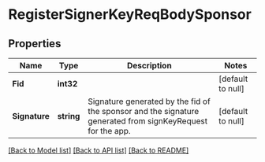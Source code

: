 # RegisterSignerKeyReqBodySponsor

## Properties
Name | Type | Description | Notes
------------ | ------------- | ------------- | -------------
**Fid** | **int32** |  | [default to null]
**Signature** | **string** | Signature generated by the fid of the sponsor and the signature generated from signKeyRequest for the app. | [default to null]

[[Back to Model list]](../README.md#documentation-for-models) [[Back to API list]](../README.md#documentation-for-api-endpoints) [[Back to README]](../README.md)

